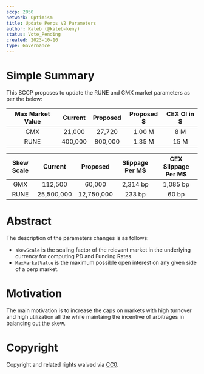```yaml
---
sccp: 2050
network: Optimism
title: Update Perps V2 Parameters
author: Kaleb (@kaleb-keny)
status: Vote_Pending
created: 2023-10-10
type: Governance
---
```


# Simple Summary

This SCCP proposes to update the RUNE and GMX market parameters as per the below:

| **Max Market Value** | **Current** | **Proposed** | **Proposed $** | **CEX OI in $** |
|:------------------:|:-----------:|:------------:|:------------------:|:----------------:|
|         GMX        |  21,000  |   27,720  |        1.00  M     |       8  M     |
|        RUNE        |  400,000 |  800,000  |        1.35  M     |       15 M      |


| **Skew Scale** |  **Current**  |  **Proposed** | **Slippage Per M$** | **CEX Slippage Per M$** |
|:-------------:|:-------------:|:-------------:|:-------------------:|:-----------------------:|
|      GMX      |   112,500   |   60,000   |       2,314 bp     |         1,085  bp      |
|      RUNE     | 25,500,000 | 12,750,000 |        233   bp    |          60     bp     |

# Abstract

The description of the parameters changes is as follows: 
- `skewScale` is the scaling factor of the relevant market in the underlying currency for computing PD and Funding Rates.
- `MaxMarketValue` is the maximum possible open interest on any given side of a perp market.

# Motivation

The main motivation is to increase the caps on markets with high turnover and high utilization all the while maintaing the incentive of arbitrages in balancing out the skew.

# Copyright

Copyright and related rights waived via [CC0](https://creativecommons.org/publicdomain/zero/1.0/).


